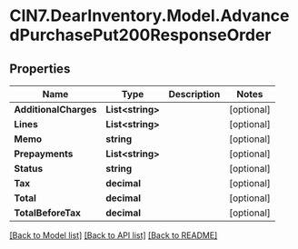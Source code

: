 # CIN7.DearInventory.Model.AdvancedPurchasePut200ResponseOrder

## Properties

| Name                  | Type                   | Description | Notes      |
| --------------------- | ---------------------- | ----------- | ---------- |
| **AdditionalCharges** | **List&lt;string&gt;** |             | [optional] |
| **Lines**             | **List&lt;string&gt;** |             | [optional] |
| **Memo**              | **string**             |             | [optional] |
| **Prepayments**       | **List&lt;string&gt;** |             | [optional] |
| **Status**            | **string**             |             | [optional] |
| **Tax**               | **decimal**            |             | [optional] |
| **Total**             | **decimal**            |             | [optional] |
| **TotalBeforeTax**    | **decimal**            |             | [optional] |

[[Back to Model list]](../README.md#documentation-for-models) [[Back to API list]](../README.md#documentation-for-api-endpoints) [[Back to README]](../README.md)
